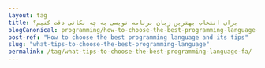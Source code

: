 ```yaml
---
layout: tag
title: برای انتخاب بهترین زبان برنامه نویسی به چه نکاتی دقت کنیم؟
blogCanonical: programming/how-to-choose-the-best-programming-language-and-its-tips-fa/
post-ref: "How to choose the best programming language and its tips"
slug: "what-tips-to-choose-the-best-programming-language"
permalink: /tag/what-tips-to-choose-the-best-programming-language-fa/
---
```

